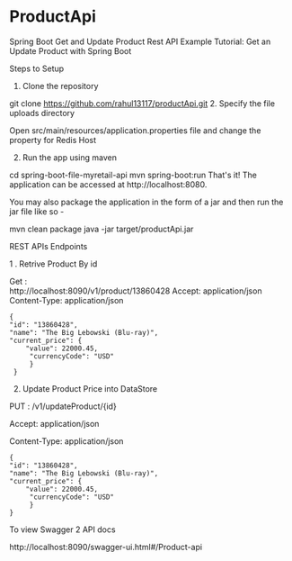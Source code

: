# ProductApi
Spring Boot Get and Update  Product Rest API Example
Tutorial: Get  an Update Product with Spring Boot

Steps to Setup

1. Clone the repository

git clone https://github.com/rahul13117/productApi.git
2. Specify the file uploads directory

Open src/main/resources/application.properties file and change the property for Redis Host 


2. Run the app using maven

cd spring-boot-file-myretail-api
mvn spring-boot:run
That's it! The application can be accessed at http://localhost:8080.

You may also package the application in the form of a jar and then run the jar file like so -

mvn clean package
java -jar target/productApi.jar



 REST APIs Endpoints

  1 .  Retrive  Product By id 
  
  Get :   
         http://localhost:8090/v1/product/13860428 
         Accept: application/json
         Content-Type: application/json

  
  
    {  
    "id": "13860428", 
    "name": "The Big Lebowski (Blu-ray)",
    "current_price": {
        "value": 22000.45,
         "currencyCode": "USD"
         }
     }


  2. Update Product Price into DataStore

  PUT :  /v1/updateProduct/{id}
  
  Accept: application/json
  
  Content-Type: application/json

    {
    "id": "13860428",
    "name": "The Big Lebowski (Blu-ray)",
    "current_price": {
        "value": 22000.45,
         "currencyCode": "USD"
         }
    }


To view Swagger 2 API docs

http://localhost:8090/swagger-ui.html#/Product-api

